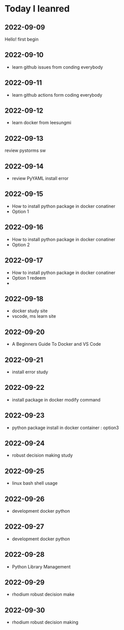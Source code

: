 # Today I leanred

## 2022-09-09
Hello! first begin

## 2022-09-10
* learn github issues from conding everybody

## 2022-09-11
* learn github actions form coding everybody

## 2022-09-12
* learn docker from leesungmi

## 2022-09-13
review pystorms sw

## 2022-09-14
* review PyYAML install error

## 2022-09-15
* How to install python package in docker conatiner
* Option 1

## 2022-09-16
* How to install python package in docker conatiner
* Option 2

## 2022-09-17
* How to install python package in docker conatiner
* Option 1 redeem
* 
## 2022-09-18
* docker study site
* vscode, ms learn site

## 2022-09-20
* A Beginners Guide To Docker and VS Code

## 2022-09-21
* install error study

## 2022-09-22
* install package in docker modify command
## 2022-09-23
* python package install in docker container : option3
## 2022-09-24
* robust decision making study
## 2022-09-25
* linux bash shell usage
## 2022-09-26
* development docker python
## 2022-09-27
* development docker python
## 2022-09-28
* Python Library Management
## 2022-09-29
* rhodium robust decision make
## 2022-09-30
* rhodium robust decision making
